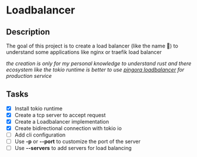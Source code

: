# Loadbalancer

## Description

The goal of this project is to create a load balancer (like the name 👀) to understand some applications like nginx or traefik load balancer

*the creation is only for my personal knowledge to understand rust and there ecosystem like the tokio runtime is better to use [pingora loadbalancer](https://github.com/cloudflare/pingora) for production service*

## Tasks

- [x] Install tokio runtime
- [x] Create a tcp server to accept request
- [x] Create a Loadbalancer implementation
- [x] Create bidirectional connection with tokio io
- [ ] Add cli configuration
- [ ] Use **-p** or **--port** to customize the port of the server
- [ ] Use **--servers** to add servers for load balancing
